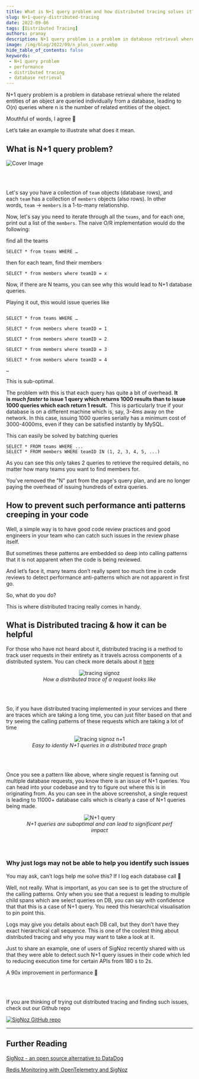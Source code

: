 ```yaml
---
title: What is N+1 query problem and how distributed tracing solves it?
slug: N+1-query-distributed-tracing
date: 2022-09-06
tags: [Distributed Tracing]
authors: pranay
description: N+1 query problem is a problem in database retrieval where the related entities of an object are queried individually from a database, leading to O(n) queries
image: /img/blog/2022/09/n_plus_cover.webp
hide_table_of_contents: false
keywords:
 - N+1 query problem
 - performance
 - distributed tracing
 - database retrieval
---
```


<head>
  <link rel="canonical" href="https://signoz.io/blog/N+1-query-distributed-tracing/"/>
</head>

N+1 query problem is a problem in database retrieval where the related entities of an object are queried individually from a database, leading to O(n) queries where n is the number of related entities of the object.

Mouthful of words, I agree 🙂 

Let’s take an example to illustrate what does it mean.

<!--truncate-->
## What is N+1 query problem?

![Cover Image](/img/blog/2022/09/n_plus_cover.webp)

<br></br>


Let's say you have a collection of `team` objects (database rows), and each `team`
has a collection of `members` objects (also rows). In other words, `team` → `members`
is a 1-to-many relationship.

Now, let's say you need to iterate through all the `teams`, and for each one, print out a list of the `members`. The naive O/R implementation would do the following:

find all the teams

`SELECT * from teams WHERE …` 

then for each team, find their members

`SELECT * from members where teamID = x`

Now, if there are N teams, you can see why this would lead to N+1 database queries.

Playing it out, this would issue queries like

```

SELECT * from teams WHERE … 

SELECT * from members where teamID = 1

SELECT * from members where teamID = 2

SELECT * from members where teamID = 3

SELECT * from members where teamID = 4

…

```


This is sub-optimal.

The problem with this is that each query has quite a bit of overhead. **It is *much faster* to issue 1 query which returns 1000 results than to issue 1000 queries which each return 1 result.**
 This is particularly true if your database is on a different machine which is, say, 3-4ms away on the network. In this case, issuing 1000 queries serially has a minimum cost of 3000-4000ms, even if they can be satisfied instantly by MySQL. 

This can easily be solved by batching queries

```
SELECT * FROM teams WHERE ...
SELECT * FROM members WHERE teamID IN (1, 2, 3, 4, 5, ...)
```

As you can see this only takes 2 queries to retrieve the required details, no matter how many teams you want to find members for.

You've removed the "N" part from the page's query plan, and are no longer paying the overhead of issuing hundreds of extra queries.

## How to prevent such performance anti patterns creeping in your code

Well, a simple way is to have good code review practices and good engineers in your team who can catch such issues in the review phase itself. 

But sometimes these patterns are embedded so deep into calling patterns that it is not apparent when the code is being reviewed. 

And let’s face it, many teams don’t really spent too much time in code reviews to detect performance anti-patterns which are not apparent in first go.

So, what do you do?

This is where distributed tracing really comes in handy.

## What is Distributed tracing & how it can be helpful

For those who have not heard about it, distributed tracing is a method to track user requests in their entirety as it travels across components of a distributed system. You can check more details about it [here](https://signoz.io/distributed-tracing/)

<figure data-zoomable align='center'>
    <img src="/img/blog/2022/09/tracing-signoz.webp" alt="tracing signoz"/>
    <figcaption><i>How a distributed trace of a request looks like</i></figcaption>
</figure>

<br></br>

So, if you have distributed tracing implemented in your services and there are traces which are taking a long time, you can just filter based on that and try seeing the calling patterns of these requests which are taking a lot of time


<figure data-zoomable align='center'>
    <img src="/img/blog/2022/09/np1-calls.png" alt="tracing signoz n+1"/>
    <figcaption><i>Easy to identiy N+1 queries in a distributed trace graph</i></figcaption>
</figure>

<br></br>

Once you see a pattern like above, where single request is fanning out multiple database requests, you know there is an issue of N+1 queries. You can head into your codebase and try to figure out where this is in originating from. As you can see in the above screenshot, a single request is leading to 11000+ database calls which is clearly a case of N+1 queries being made.


<figure data-zoomable align='center'>
    <img src="/img/blog/2022/09/n_plus_1.webp" alt="N+1 query "/>
    <figcaption><i>N+1 queries are suboptimal and can lead to significant perf impact</i></figcaption>
</figure>

<br></br>

### Why just logs may not be able to help you identify such issues

You may ask, can’t logs help me solve this? If I log each database call 🤔

Well, not really. What is important, as you can see is to get the structure of the calling patterns. Only when you see that a request is leading to multiple child spans which are select queries on DB, you can say with confidence that that this is a case of N+1 query. You need this hierarchical visualisation to pin point this.

Logs may give you details about each DB call, but they don’t have they exact hierarchical call sequence. This is one of the coolest thing about distributed tracing and why you may  want to take a look at it.

Just to share an example, one of users of SigNoz recently shared with us that they were able to detect such N+1 query issues in their code which led to reducing execution time for certain APIs from 180 s to 2s. 

A 90x improvement in performance 🤯

<br></br>

If you are thinking of trying out distributed tracing and finding such issues, check out our Github repo

[![SigNoz GitHub repo](/img/blog/common/signoz_github.webp)](https://github.com/SigNoz/signoz)

---

## Further Reading

[SigNoz - an open source alternative to DataDog](https://signoz.io/blog/open-source-datadog-alternative/)

[Redis Monitoring with OpenTelemetry and SigNoz](https://signoz.io/blog/redis-opentelemetry/)